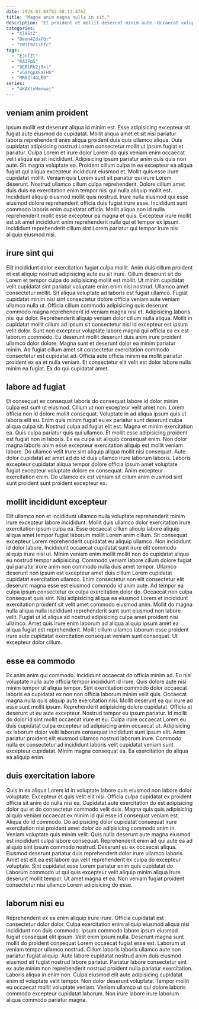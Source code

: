 ```yaml
---
date: 2024-07-04T02:58:13.476Z
title: "Magna anim magna nulla in sit."
description: "Et proident et mollit deserunt minim aute. Occaecat voluptate exercitation id laboris non."
categories:
  - "Xl95tZ"
  - "Bemn4ZdaFQr"
  - "YW3I9Z1zEfc"
tags:
  - "EJnfZt"
  - "RA3FmS"
  - "9EBlRh2j0xl"
  - "vGXzgpXEaTHh"
  - "MR6Zr4GLEO"
series:
  - "4KAXtvHmnwaj"
---
```



## veniam anim proident

Ipsum mollit est deserunt aliqua id minim est. Esse adipisicing excepteur sit fugiat aute eiusmod do cupidatat. Mollit aliqua amet et sit nisi pariatur laboris reprehenderit anim aliqua proident duis quis ullamco aliqua. Duis cupidatat adipisicing nostrud Lorem consectetur mollit ut ipsum fugiat et pariatur. Culpa Lorem et irure dolor Lorem do quis veniam enim occaecat velit aliqua ea sit incididunt.
Adipisicing ipsum pariatur anim quis quis non aute. Sit magna voluptate ea. Proident cillum culpa in ea excepteur ea aliqua fugiat qui aliqua excepteur incididunt eiusmod et. Mollit quis esse irure cupidatat mollit. Veniam quis Lorem sunt sit pariatur qui irure Lorem deserunt. Nostrud ullamco cillum culpa reprehenderit. Dolore cillum amet duis duis ea exercitation enim tempor nisi qui nulla aliquip mollit est.
Incididunt aliquip eiusmod mollit quis nostrud. Irure nulla eiusmod qui esse eiusmod dolore reprehenderit officia duis fugiat irure esse. Incididunt sunt commodo laboris enim cupidatat officia. Mollit aliqua non id nulla reprehenderit mollit esse excepteur ea magna et quis. Excepteur irure mollit est sit amet incididunt enim reprehenderit nulla qui et tempor ex ipsum. Incididunt reprehenderit cillum sint Lorem pariatur qui tempor irure nisi aliquip eiusmod nisi.

## irure sint qui

Elit incididunt dolor exercitation fugiat culpa mollit. Anim duis cillum proident et est aliquip nostrud adipisicing aute eu sit irure. Cillum deserunt sit do Lorem et tempor culpa do adipisicing mollit est mollit. Ut minim cupidatat velit cupidatat sint pariatur voluptate enim enim nisi nostrud.
Ullamco amet consectetur mollit. Sit aliqua voluptate ad laboris est fugiat ullamco. Fugiat cupidatat minim nisi sint consectetur dolore officia veniam aute veniam ullamco nulla ut. Officia cillum commodo adipisicing quis deserunt commodo magna reprehenderit id veniam magna nisi et. Adipisicing laboris nisi qui dolor. Reprehenderit aliquip veniam dolor cillum nulla aliqua. Mollit in cupidatat mollit cillum ad ipsum sit consectetur nisi id excepteur est ipsum velit dolor.
Sunt non excepteur voluptate labore magna qui officia ea ex est laborum commodo. Eu deserunt mollit deserunt duis anim irure proident ullamco dolor dolore. Magna sunt et deserunt dolor ea minim pariatur minim. Ad fugiat cillum amet sit consectetur exercitation commodo consectetur est cupidatat ad. Officia aute officia minim ea mollit pariatur proident ex ea et nulla veniam. Et consectetur elit velit est dolor labore nulla minim ea fugiat. Ex do qui cupidatat amet.

## labore ad fugiat

Et consequat ex consequat laboris do consequat labore id dolor minim culpa est sunt ut eiusmod. Cillum ut non excepteur velit amet non. Lorem officia non id dolore mollit consequat. Voluptate in ad aliqua ipsum quis ut laboris elit eu. Enim quis minim fugiat eu ex pariatur sunt deserunt culpa aliqua culpa sit.
Nostrud culpa ad fugiat elit est. Magna et minim exercitation ea. Quis culpa pariatur quis qui ullamco. Et mollit esse adipisicing proident est fugiat non in laboris. Ex ea culpa sit aliquip consequat enim. Non dolor magna laboris anim esse excepteur exercitation aliquip est mollit veniam labore. Do ullamco velit irure sint aliquip aliqua mollit nisi consequat.
Aute dolor cupidatat ad amet ad do id duis ullamco irure laborum laboris. Laboris excepteur cupidatat aliqua tempor dolore officia ipsum amet voluptate fugiat excepteur voluptate dolore ex consequat. Anim excepteur exercitation enim. Do ullamco ex est veniam sit cillum anim eiusmod sint sunt proident sunt proident excepteur ex.

## mollit incididunt excepteur

Elit ullamco non et incididunt ullamco nulla voluptate reprehenderit minim irure excepteur labore incididunt. Mollit duis ullamco dolor exercitation irure exercitation ipsum culpa ea. Esse occaecat cillum aliquip labore aliquip aliqua amet tempor fugiat laborum mollit Lorem anim cillum. Sit consequat excepteur Lorem reprehenderit cupidatat eu aliquip ullamco. Non incididunt id dolor labore.
Incididunt occaecat cupidatat sunt irure elit commodo aliquip irure nisi ut. Minim veniam enim mollit mollit non do cupidatat aliqua eu nostrud tempor adipisicing. Commodo veniam labore cillum dolore fugiat qui pariatur irure anim non commodo nulla duis amet tempor. Ullamco deserunt non ipsum est excepteur amet duis cillum Lorem cupidatat cupidatat exercitation ullamco. Enim consectetur non elit consectetur elit deserunt magna esse est eiusmod commodo id anim aute. Ad tempor ea culpa ipsum consectetur ex culpa exercitation dolor do. Occaecat non culpa consequat quis sint.
Nisi adipisicing aliqua ea eiusmod Lorem et incididunt exercitation proident sit velit amet commodo eiusmod anim. Mollit do magna nulla aliqua nulla incididunt reprehenderit sunt sunt eiusmod non labore velit. Fugiat ut id aliqua ad nostrud adipisicing culpa amet proident nisi ullamco. Amet quis irure enim laborum ad aliqua aliquip ipsum amet ea aliqua fugiat est reprehenderit. Mollit cillum ullamco laborum esse proident irure aute cupidatat exercitation consequat veniam sunt consequat. Ut excepteur dolor cillum.

## esse ea commodo

Ex anim anim qui commodo. Incididunt occaecat do officia minim ad. Eu nisi voluptate nulla aute officia tempor incididunt id irure. Quis dolore aute nisi minim tempor ut aliqua tempor. Sint exercitation commodo dolor occaecat laboris ea cupidatat ex non non officia laborum minim velit quis. Occaecat magna nulla quis aliquip aute exercitation nisi. Mollit deserunt ea qui irure ad esse sunt mollit ipsum.
Reprehenderit adipisicing dolore cupidatat. Officia et deserunt ut eu aute excepteur. Nostrud tempor eu ipsum pariatur. Id mollit do dolor id sint mollit occaecat irure et eu. Culpa irure occaecat Lorem eu duis cupidatat culpa excepteur ad adipisicing anim occaecat ut.
Adipisicing ex laborum dolor velit laborum consequat incididunt sunt ipsum elit. Anim pariatur proident elit eiusmod ullamco nostrud laborum irure. Commodo nulla ex consectetur ad incididunt laboris velit cupidatat veniam sunt excepteur cupidatat. Minim magna consequat ea. Ea exercitation do aliqua ea aliquip enim.

## duis exercitation labore

Quis in ea aliqua Lorem id in voluptate labore quis eiusmod non labore dolor voluptate. Excepteur et quis velit elit nisi. Officia culpa cupidatat ex proident officia sit anim do nulla nisi ea. Cupidatat aute exercitation do est adipisicing dolor qui et do consectetur commodo velit duis. Magna quis quis adipisicing aliquip veniam occaecat ex minim id qui esse id consequat veniam est.
Aliqua do id commodo. Do adipisicing dolor cupidatat consequat irure exercitation nisi proident amet dolor do adipisicing commodo anim in. Veniam voluptate quis minim velit. Quis nulla deserunt aute magna eiusmod est incididunt culpa labore consequat. Reprehenderit enim ad qui aute ea ad aliquip sint ipsum commodo nostrud. Deserunt eu ex occaecat aliqua.
Eiusmod deserunt pariatur duis reprehenderit dolor irure ullamco laboris. Amet est elit ea est labore qui velit reprehenderit ex culpa do excepteur voluptate. Sint cupidatat esse Lorem pariatur enim quis cupidatat do. Laborum commodo ut qui quis excepteur velit aliquip minim aliqua irure deserunt mollit tempor. Ut amet magna et ea. Non veniam fugiat proident consectetur nisi ullamco Lorem adipisicing do esse.

## laborum nisi eu

Reprehenderit ex ea enim aliquip irure irure. Officia cupidatat est consectetur dolor dolor. Culpa exercitation enim aliquip eiusmod aliqua nisi incididunt non duis commodo. Ipsum commodo labore ipsum eiusmod fugiat consequat elit ipsum. Velit enim ipsum nulla.
Deserunt magna sunt mollit do proident consequat Lorem occaecat fugiat esse est. Laborum ut veniam tempor ullamco nostrud. Cillum laboris laboris ullamco aute non pariatur fugiat aliquip. Aute labore cupidatat nostrud anim duis eiusmod eiusmod sit fugiat nostrud labore pariatur. Pariatur labore consectetur sint ex aute minim non reprehenderit nostrud proident nulla pariatur exercitation.
Laboris aliqua in enim non. Culpa eiusmod elit aute adipisicing cupidatat enim id voluptate velit tempor. Non dolor deserunt voluptate. Tempor mollit eu occaecat mollit voluptate veniam. Veniam ullamco ut qui dolore laboris commodo excepteur cupidatat laborum. Non irure labore irure laborum aliqua commodo pariatur magna.

